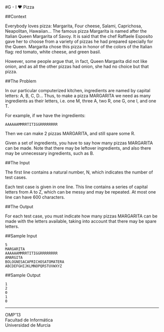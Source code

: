 #G - I ❤ Pizza 

##Context

Everybody loves pizza: Margarita, Four cheese, Salami, Caprichosa, Neapolitan, Hawaiian... The famous pizza Margarita is named after the Italian Queen Margarita of Savoy. It is said that the chef Raffaele Esposito gave her to choose from a variety of pizzas he had prepared specially for the Queen. Margarita chose this pizza in honor of the colors of the Italian flag: red tomato, white cheese, and green basil.


However, some people argue that, in fact, Queen Margarita did not like onion, and as all the other pizzas had onion, she had no choice but that pizza.

##The Problem

In our particular computerized kitchen, ingredients are named by capital letters: A, B, C, D... Thus, to make a pizza MARGARITA we need as many ingredients as their letters, i.e. one M, three A, two R, one G, one I, and one T.

For example, if we have the ingredients:

```
AAAAAAMMRRTITIGGRRRRRRRR
```

Then we can make 2 pizzas MARGARITA, and still spare some R.

Given a set of ingredients, you have to say how many pizzas MARGARITA can be made. Note that there may be leftover ingredients, and also there may be unnecessary ingredients, such as B.

##The Input

The first line contains a natural number, N, which indicates the number of test cases.

Each test case is given in one line. This line contains a series of capital letters from A to Z, which can be messy and may be repeated. At most one line can have 600 characters.

##The Output

For each test case, you must indicate how many pizzas MARGARITA can be made with the letters available, taking into account that there may be spare letters.

##Sample Input

```
5
MARGARITA
AAAAAAMMRRTITIGGRRRRRRRR
AMARGITA
BOLOGNESACAPRICHOSATOMATERA
ABCDEFGHIJKLMNOPQRSTUVWXYZ
```

##Sample Output
```
1
2
0
1
0
```
---
OMP'13  
Facultad de Informática  
Universidad de Murcia  
